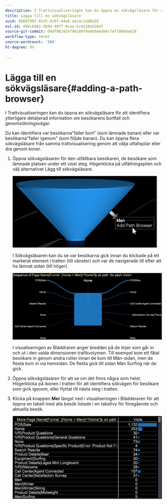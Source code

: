 ```yaml
---
description: I Trattvisualiseringen kan du öppna en sökvägsläsare för att identifiera ytterligare detaljerad information om besökarens bortfall och genomsökningsvägar.
title: Lägga till en sökvägsläsare
uuid: 6b6879bf-81e5-4c6f-a4a6-eecac1ab0a29
exl-id: d9ecb982-3b9d-497f-9cae-5c4220a5204f
source-git-commit: d9df90242ef96188f4e4b5e6d04cfef196b0a628
workflow-type: tm+mt
source-wordcount: '266'
ht-degree: 0%

---
```


# Lägga till en sökvägsläsare{#adding-a-path-browser}

I Trattvisualiseringen kan du öppna en sökvägsläsare för att identifiera ytterligare detaljerad information om besökarens bortfall och genomsökningsvägar.

<!-- <a id="section_874AAAA89CB440EA9EABC514E987B613"></a> -->

Du kan identifiera var besökarna&quot;faller bort&quot; (som lämnade banan) eller var besökarna&quot;faller igenom&quot; (som följde banan). Du kan öppna flera sökvägsläsare från samma trattvisualisering genom att välja utfallspilar eller dra genom koner.

1. Öppna sökvägsläsaren för den utfällbara besökaren, de besökare som lämnade platsen under ett visst steg. Högerklicka på utfällningspilen och välj alternativet Lägg till sökvägsläsare.

   ![](assets/funnel_path_browser_1.png)

   I Sökvägsläsaren kan du se var besökarna gick innan du klickade på ett markerat element i tratten (till vänster) och var de navigerade till efter att ha lämnat sidan (till höger).

   ![](assets/funnel_path_browser_2.png)

   I visualiseringen av Bläddraren anger bredden på de linjer som går in och ut i den valda dimensionen trafikvolymen. Till exempel kom ett fåtal besökare in genom andra rutter innan de kom till Män-sidan, men de flesta kom in via hemsidan. De flesta gick till sidan Män Surfing när de gick.

1. Öppna sökvägsläsaren för att se om det finns några som helst. Högerklicka på ikonen i tratten för att identifiera sökvägen för besökare som gick igenom, eller flyttat till nästa steg i tratten.
1. Klicka på knappen **Mer** längst ned i visualiseringen i Blädderaren för att öppna en tabell med alla besök listade i en tabellvy för föregående och aktuella besök.

   ![](assets/path_browser_more.png)
